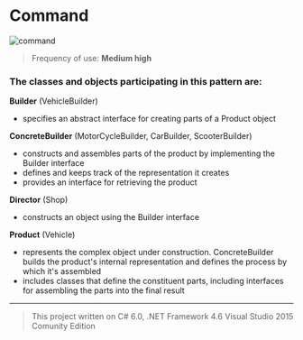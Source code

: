 # Command

![command](https://cloud.githubusercontent.com/assets/24522089/24660159/d9a8ab84-195f-11e7-94ac-16e51b9fbcd3.png)


> Frequency of use: **Medium high**

### The classes and objects participating in this pattern are:

**Builder**  (VehicleBuilder)
* specifies an abstract interface for creating parts of a Product object

**ConcreteBuilder**  (MotorCycleBuilder, CarBuilder, ScooterBuilder)
* constructs and assembles parts of the product by implementing the Builder interface
* defines and keeps track of the representation it creates
* provides an interface for retrieving the product

**Director**  (Shop)
* constructs an object using the Builder interface

**Product**  (Vehicle)
* represents the complex object under construction. ConcreteBuilder builds the product's internal representation and defines the process by which it's assembled
* includes classes that define the constituent parts, including interfaces for assembling the parts into the final result

----------------------------------------------------------------------------------------------------------------
> This project written on C# 6.0, .NET Framework 4.6 Visual Studio 2015 Comunity Edition
